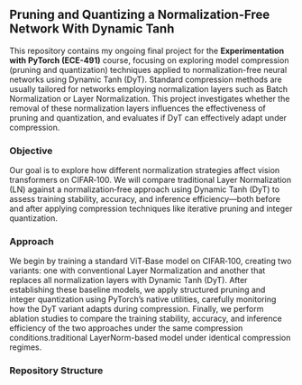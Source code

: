 ## Pruning and Quantizing a Normalization-Free Network With Dynamic Tanh

This repository contains my ongoing final project for the **Experimentation with PyTorch (ECE-491)** course, focusing on exploring model compression (pruning and quantization) techniques applied to normalization-free neural networks using Dynamic Tanh (DyT). Standard compression methods are usually tailored for networks employing normalization layers such as Batch Normalization or Layer Normalization. This project investigates whether the removal of these normalization layers influences the effectiveness of pruning and quantization, and evaluates if DyT can effectively adapt under compression.

### Objective  
Our goal is to explore how different normalization strategies affect vision transformers on CIFAR‑100. We will compare traditional Layer Normalization (LN) against a normalization‑free approach using Dynamic Tanh (DyT) to assess training stability, accuracy, and inference efficiency—both before and after applying compression techniques like iterative pruning and integer quantization.

### Approach
We begin by training a standard ViT‑Base model on CIFAR‑100, creating two variants: one with conventional Layer Normalization and another that replaces all normalization layers with Dynamic Tanh (DyT). After establishing these baseline models, we apply structured pruning and integer quantization using PyTorch’s native utilities, carefully monitoring how the DyT variant adapts during compression. Finally, we perform ablation studies to compare the training stability, accuracy, and inference efficiency of the two approaches under the same compression conditions.traditional LayerNorm-based model under identical compression regimes.

### Repository Structure

```
```